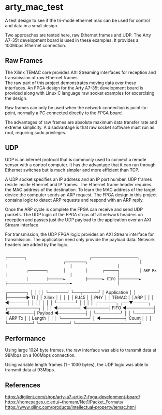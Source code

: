 # arty_mac_test
A test design to see if the tri-mode ethernet mac can be used for control and data in a small design.

Two approaches are tested here, raw Ethernet frames and UDP. The Arty A7-35t development board is used in these examples. It provides a 100Mbps Ethernet connection.

## Raw Frames
The Xilinx TEMAC core provides AXI Streaming interfaces for reception and transmission of raw Ethernet frames.  
The raw part of this project demonstrates moving data over these interfaces. An FPGA design for the Arty A7-35t development board is provided along with Linux C language raw socket examples for excercising the design.

Raw frames can only be used when the network connection is point-to-point, normally a PC connected directly to the FPGA board. 

The advantages of raw frames are absolute maximum data transfer rate and extreme simplicity. A disadvantage is that raw socket software must run as root, requiring sudo privileges.

## UDP

UDP is an internet protocol that is commonly used to connect a remote sensor with a control computer.  It has the advantage that it can run through Ethernet switches but is much simpler and more efficient than TCP.

A UDP socket specifies an IP address and an IP port number.  UDP frames reside inside Ethernet and IP frames. The Ethernet frame header requires the MAC address of the destination.  To learn the MAC address of the target device the computer sends an ARP request.
The FPGA design in this project contains logic to detect ARP requests and respond with an ARP reply.

Once the ARP cycle is complete the FPGA can receive and send UDP packets.  The UDP logic of the FPGA strips off all network headers on reception and passes just the UDP payload to the application over an AXI Stream interface.

For transmission, the UDP FPGA logic provides an AXI Stream interface for transmission.  The application need only provide the payload data.  Network headers are added by the logic.

                                                                  ┌────────┐                             ┌─────────────────────┐
                               ┌─────────┐                        │        │                             │                     │
              ┌────────┐       │         │       ┌──────┐         │ ARP Rx │                             │                     │
              │        ├───────►         ├───────► FIFO ├─────────►        ├─────────────────────────────►                     │
┌──────┐      │        │       │         │       └──────┘         └──┬─────┘                             │     Application     │
│      ├──────►   TI   │       │ Xilinx  │                           │                                   │                     │
│ RJ45 │      │   PHY  │       │ TEMAC   │                           │ARP                                │                     │
│      ◄──────┤        │       │         │                           │                                   │                     │
└──────┘      │        │       │         │       ┌──────┐         ┌──▼─────┐        ┌──────────┐         │                     │
              │        ◄───────┤         ◄───────┤ FIFO ◄─────────┤        ◄────────┤ Payload  ◄─────────┤                     │
              └────────┘       │         │       └──────┘         │ ARP Tx │        │ Length   │         │                     │
                               └─────────┘                        │        ◄────────┤ Count    │         │                     │
                                                                  └────────┘        └──────────┘         └─────────────────────┘

## Performance
Using large 1024 byte frames, the raw interface was able to transmit data at 98Mbps on a 100Mbps connection.

Using variable length frames (1 - 1000 bytes), the UDP logic was able to transmit data at 93Mbps.


## References
https://digilent.com/shop/arty-a7-artix-7-fpga-development-board/
https://homepages.uc.edu/~thomam/Net1/Packet_Formats/
https://www.xilinx.com/products/intellectual-property/temac.html

